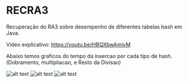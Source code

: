 # RECRA3
Recuperação do RA3 sobre desempenho de diferentes tabelas hash em Java.

Video explicativo: https://youtu.be/HBQXbwAmivM

Abaixo temos graficos do tempo da insercao por cada tipo de hash. (Dobramento, multipliacao, e Resto da Divisao)

![alt text](https://github.com/gwbrel/RECRA4/blob/main/src/Dobramento.png)
![alt text](https://github.com/gwbrel/RECRA4/blob/main/src/Multiplicacao.png)
![alt text](https://github.com/gwbrel/RECRA4/blob/main/src/RestoDiv.png)
